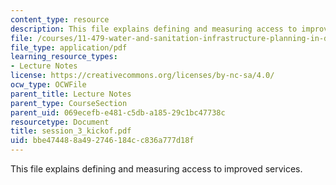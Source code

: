 ```yaml
---
content_type: resource
description: This file explains defining and measuring access to improved services.
file: /courses/11-479-water-and-sanitation-infrastructure-planning-in-developing-countries-spring-2005/bbe474488a492746184cc836a777d18f_session_3_kickof.pdf
file_type: application/pdf
learning_resource_types:
- Lecture Notes
license: https://creativecommons.org/licenses/by-nc-sa/4.0/
ocw_type: OCWFile
parent_title: Lecture Notes
parent_type: CourseSection
parent_uid: 069ecefb-e481-c5db-a185-29c1bc47738c
resourcetype: Document
title: session_3_kickof.pdf
uid: bbe47448-8a49-2746-184c-c836a777d18f
---
```

This file explains defining and measuring access to improved services.